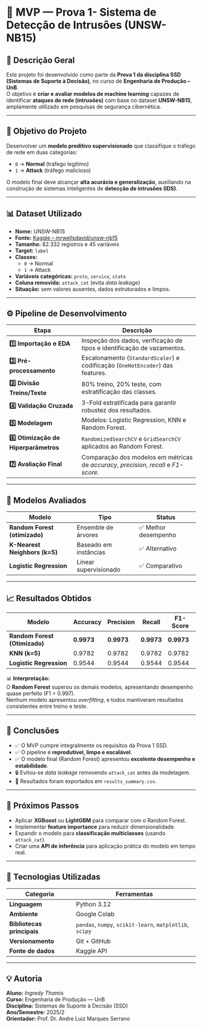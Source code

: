 # 🧠 MVP — Prova 1- Sistema de Detecção de Intrusões (UNSW-NB15)

## 📘 Descrição Geral
Este projeto foi desenvolvido como parte da **Prova 1 da disciplina SSD (Sistemas de Suporte à Decisão)**, no curso de **Engenharia de Produção – UnB**.  
O objetivo é **criar e avaliar modelos de machine learning** capazes de identificar **ataques de rede (intrusões)** com base no dataset **UNSW-NB15**, amplamente utilizado em pesquisas de segurança cibernética.

---

## 🎯 Objetivo do Projeto
Desenvolver um **modelo preditivo supervisionado** que classifique o tráfego de rede em duas categorias:

- `0` → **Normal** (tráfego legítimo)  
- `1` → **Attack** (tráfego malicioso)

O modelo final deve alcançar **alta acurácia e generalização**, auxiliando na construção de sistemas inteligentes de **detecção de intrusões (IDS)**.

---

## 📊 Dataset Utilizado
- **Nome:** UNSW-NB15  
- **Fonte:** [Kaggle – mrwellsdavid/unsw-nb15](https://www.kaggle.com/datasets/mrwellsdavid/unsw-nb15)  
- **Tamanho:** 82.332 registros e 45 variáveis  
- **Target:** `label`  
- **Classes:**
  - `0` → Normal  
  - `1` → Attack  
- **Variáveis categóricas:** `proto`, `service`, `state`  
- **Coluna removida:** `attack_cat` (evita *data leakage*)  
- **Situação:** sem valores ausentes, dados estruturados e limpos.

---

## ⚙️ Pipeline de Desenvolvimento

| Etapa | Descrição |
|-------|------------|
| **1️⃣ Importação e EDA** | Inspeção dos dados, verificação de tipos e identificação de vazamentos. |
| **2️⃣ Pré-processamento** | Escalonamento (`StandardScaler`) e codificação (`OneHotEncoder`) das features. |
| **3️⃣ Divisão Treino/Teste** | 80% treino, 20% teste, com estratificação das classes. |
| **4️⃣ Validação Cruzada** | 3-Fold estratificada para garantir robustez dos resultados. |
| **5️⃣ Modelagem** | Modelos: Logistic Regression, KNN e Random Forest. |
| **6️⃣ Otimização de Hiperparâmetros** | `RandomizedSearchCV` e `GridSearchCV` aplicados ao Random Forest. |
| **7️⃣ Avaliação Final** | Comparação dos modelos em métricas de *accuracy*, *precision*, *recall* e *F1-score*. |

---

## 🤖 Modelos Avaliados

| Modelo | Tipo | Status |
|--------|------|--------|
| **Random Forest (otimizado)** | Ensemble de árvores | ✅ Melhor desempenho |
| **K-Nearest Neighbors (k=5)** | Baseado em instâncias | ✅ Alternativo |
| **Logistic Regression** | Linear supervisionado | ✅ Comparativo |

---

## 📈 Resultados Obtidos

| Modelo | Accuracy | Precision | Recall | F1-Score |
|--------|-----------|-----------|--------|----------|
| **Random Forest (Otimizado)** | **0.9973** | **0.9973** | **0.9973** | **0.9973** |
| **KNN (k=5)** | 0.9782 | 0.9782 | 0.9782 | 0.9782 |
| **Logistic Regression** | 0.9544 | 0.9544 | 0.9544 | 0.9544 |

📊 **Interpretação:**  
O **Random Forest** superou os demais modelos, apresentando desempenho quase perfeito (F1 = 0.997).  
Nenhum modelo apresentou *overfitting*, e todos mantiveram resultados consistentes entre treino e teste.

---

## 🧠 Conclusões

- ✅ O MVP cumpre integralmente os requisitos da Prova 1 SSD.  
- ✅ O pipeline é **reprodutível, limpo e escalável**.  
- ✅ O modelo final (Random Forest) apresentou **excelente desempenho e estabilidade**.  
- 🔒 Evitou-se *data leakage* removendo `attack_cat` antes da modelagem.  
- 📂 Resultados foram exportados em `results_summary.csv`.

---

## 🚀 Próximos Passos

- Aplicar **XGBoost** ou **LightGBM** para comparar com o Random Forest.  
- Implementar **feature importance** para reduzir dimensionalidade.  
- Expandir o modelo para **classificação multiclasses** (usando `attack_cat`).  
- Criar uma **API de inferência** para aplicação prática do modelo em tempo real.

---

## 🧩 Tecnologias Utilizadas

| Categoria | Ferramentas |
|------------|-------------|
| **Linguagem** | Python 3.12 |
| **Ambiente** | Google Colab |
| **Bibliotecas principais** | `pandas`, `numpy`, `scikit-learn`, `matplotlib`, `scipy` |
| **Versionamento** | Git + GitHub |
| **Fonte de dados** | Kaggle API |

---

## 💡 Autoria
**Aluno:** *Ingredy Thamis*  
**Curso:** Engenharia de Produção — UnB  
**Disciplina:** Sistemas de Suporte à Decisão (SSD)  
**Ano/Semestre:** 2025/2  
**Orientador:** Prof. Dr. Andre Luiz Marques Serrano



